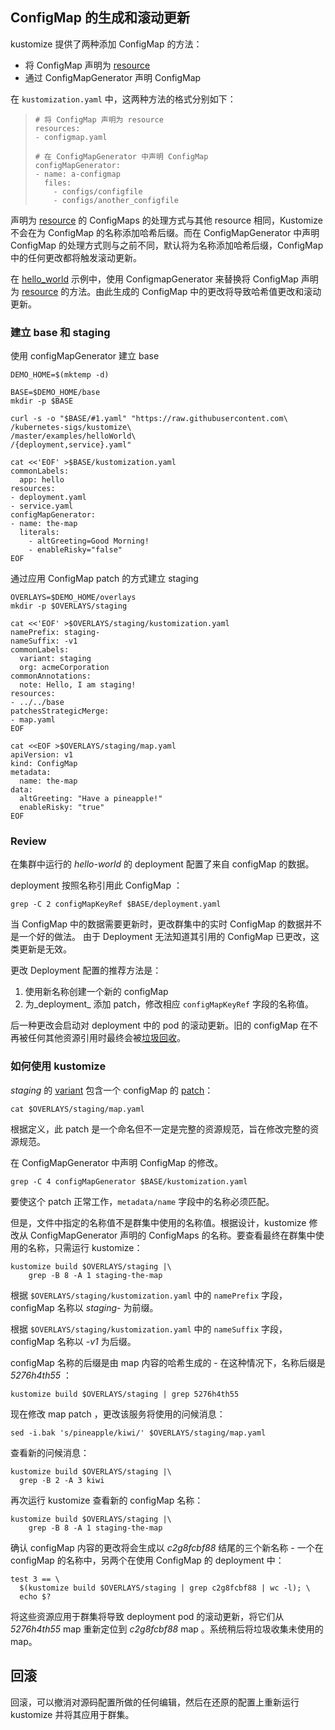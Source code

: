 [patch]: ../../docs/glossary.md#patch
[resource]: ../../docs/glossary.md#resource
[variant]: ../../docs/glossary.md#variant

## ConfigMap 的生成和滚动更新

kustomize 提供了两种添加 ConfigMap 的方法：
- 将 ConfigMap 声明为 [resource]
- 通过 ConfigMapGenerator 声明 ConfigMap

在 `kustomization.yaml` 中，这两种方法的格式分别如下：

> ```
> # 将 ConfigMap 声明为 resource
> resources:
> - configmap.yaml
> 
> # 在 ConfigMapGenerator 中声明 ConfigMap
> configMapGenerator:
> - name: a-configmap
>   files:
>     - configs/configfile
>     - configs/another_configfile
> ```

声明为 [resource] 的 ConfigMaps 的处理方式与其他 resource 相同，Kustomize 不会在为 ConfigMap 的名称添加哈希后缀。而在 ConfigMapGenerator 中声明 ConfigMap 的处理方式则与之前不同，默认将为名称添加哈希后缀，ConfigMap 中的任何更改都将触发滚动更新。

在 [hello_world](helloWorld.md) 示例中，使用 ConfigmapGenerator 来替换将 ConfigMap 声明为 [resource] 的方法。由此生成的 ConfigMap 中的更改将导致哈希值更改和滚动更新。

### 建立 base 和 staging

使用 configMapGenerator 建立 base
<!-- @establishBase @testAgainstLatestRelease -->
```
DEMO_HOME=$(mktemp -d)

BASE=$DEMO_HOME/base
mkdir -p $BASE

curl -s -o "$BASE/#1.yaml" "https://raw.githubusercontent.com\
/kubernetes-sigs/kustomize\
/master/examples/helloWorld\
/{deployment,service}.yaml"

cat <<'EOF' >$BASE/kustomization.yaml
commonLabels:
  app: hello
resources:
- deployment.yaml
- service.yaml
configMapGenerator:	
- name: the-map	
  literals:	
    - altGreeting=Good Morning!	
    - enableRisky="false"
EOF
```

通过应用 ConfigMap patch 的方式建立 staging
<!-- @establishStaging @testAgainstLatestRelease -->
```
OVERLAYS=$DEMO_HOME/overlays
mkdir -p $OVERLAYS/staging

cat <<'EOF' >$OVERLAYS/staging/kustomization.yaml
namePrefix: staging-
nameSuffix: -v1
commonLabels:
  variant: staging
  org: acmeCorporation
commonAnnotations:
  note: Hello, I am staging!
resources:
- ../../base
patchesStrategicMerge:
- map.yaml
EOF

cat <<EOF >$OVERLAYS/staging/map.yaml
apiVersion: v1
kind: ConfigMap
metadata:
  name: the-map
data:
  altGreeting: "Have a pineapple!"
  enableRisky: "true"
EOF
```

### Review

在集群中运行的 _hello-world_ 的 deployment 配置了来自 configMap 的数据。

deployment 按照名称引用此 ConfigMap ：

<!-- @showDeployment @testAgainstLatestRelease -->
```
grep -C 2 configMapKeyRef $BASE/deployment.yaml
```

当 ConfigMap 中的数据需要更新时，更改群集中的实时 ConfigMap 的数据并不是一个好的做法。 由于 Deployment 无法知道其引用的 ConfigMap 已更改，这类更新是无效。

更改 Deployment 配置的推荐方法是：

 1. 使用新名称创建一个新的 configMap
 2. 为_deployment_ 添加 patch，修改相应 `configMapKeyRef` 字段的名称值。

后一种更改会启动对 deployment 中的 pod 的滚动更新。旧的 configMap 在不再被任何其他资源引用时最终会被[垃圾回收](/../../issues/242)。

### 如何使用 kustomize 

_staging_ 的 [variant] 包含一个 configMap 的 [patch]：

<!-- @showMapPatch @testAgainstLatestRelease -->
```
cat $OVERLAYS/staging/map.yaml
```

根据定义，此 patch 是一个命名但不一定是完整的资源规范，旨在修改完整的资源规范。

在 ConfigMapGenerator 中声明 ConfigMap 的修改。

<!-- @showMapBase @testAgainstLatestRelease -->
```
grep -C 4 configMapGenerator $BASE/kustomization.yaml
```

要使这个 patch 正常工作，`metadata/name` 字段中的名称必须匹配。

但是，文件中指定的名称值不是群集中使用的名称值。根据设计，kustomize 修改从 ConfigMapGenerator 声明的 ConfigMaps 的名称。要查看最终在群集中使用的名称，只需运行 kustomize：

<!-- @grepStagingName @testAgainstLatestRelease -->
```
kustomize build $OVERLAYS/staging |\
    grep -B 8 -A 1 staging-the-map
```

根据 `$OVERLAYS/staging/kustomization.yaml` 中的 `namePrefix` 字段，configMap 名称以 _staging-_ 为前缀。

根据 `$OVERLAYS/staging/kustomization.yaml` 中的 `nameSuffix` 字段，configMap 名称以 _-v1_ 为后缀。

configMap 名称的后缀是由 map 内容的哈希生成的 - 在这种情况下，名称后缀是 _5276h4th55_ ：

<!-- @grepStagingHash -->
```
kustomize build $OVERLAYS/staging | grep 5276h4th55
```

现在修改 map patch ，更改该服务将使用的问候消息：

<!-- @changeMap @testAgainstLatestRelease -->
```
sed -i.bak 's/pineapple/kiwi/' $OVERLAYS/staging/map.yaml
```

查看新的问候消息：

```
kustomize build $OVERLAYS/staging |\
  grep -B 2 -A 3 kiwi
```

再次运行 kustomize 查看新的 configMap 名称：

<!-- @grepStagingName @testAgainstLatestRelease -->
```
kustomize build $OVERLAYS/staging |\
    grep -B 8 -A 1 staging-the-map
```

确认 configMap 内容的更改将会生成以 _c2g8fcbf88_ 结尾的三个新名称 - 一个在 configMap 的名称中，另两个在使用 ConfigMap 的 deployment 中：

<!-- @countHashes -->
```
test 3 == \
  $(kustomize build $OVERLAYS/staging | grep c2g8fcbf88 | wc -l); \
  echo $?
```

将这些资源应用于群集将导致 deployment pod 的滚动更新，将它们从 _5276h4th55_ map 重新定位到 _c2g8fcbf88_ map 。系统稍后将垃圾收集未使用的 map。

## 回滚

回滚，可以撤消对源码配置所做的任何编辑，然后在还原的配置上重新运行 kustomize 并将其应用于群集。
